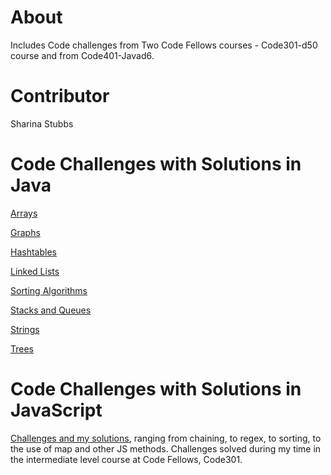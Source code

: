 # About 
Includes Code challenges from Two Code Fellows courses - Code301-d50 course and from Code401-Javad6. 


# Contributor
Sharina Stubbs

# Code Challenges with Solutions in Java

[Arrays](https://github.com/SharinaS/data-structures-and-algorithms/blob/master/code401Challenges/src/main/java/code401Challenges/ARRAYS.MD)

[Graphs](https://github.com/SharinaS/data-structures-and-algorithms/blob/master/code401Challenges/src/main/java/code401Challenges/graph/README_GRAPH.MD)

[Hashtables](https://github.com/SharinaS/data-structures-and-algorithms/tree/master/code401Challenges/src/main/java/code401Challenges/hashtable)

[Linked Lists](https://github.com/SharinaS/data-structures-and-algorithms/blob/master/code401Challenges/src/main/java/code401Challenges/linkedlist/README_LINKEDLIST.MD)

[Sorting Algorithms](https://github.com/SharinaS/data-structures-and-algorithms/blob/master/code401Challenges/src/main/java/code401Challenges/sort/README_SORTING.MD)

[Stacks and Queues](https://github.com/SharinaS/data-structures-and-algorithms/blob/master/code401Challenges/src/main/java/code401Challenges/stacksandqueues/README_STACKSQUEUES.MD)

[Strings](https://github.com/SharinaS/data-structures-and-algorithms/blob/master/code401Challenges/src/main/java/code401Challenges/string/README_STRINGS.MD)

[Trees](https://github.com/SharinaS/data-structures-and-algorithms/blob/master/code401Challenges/src/main/java/code401Challenges/tree/README_TREE.MD)

# Code Challenges with Solutions in JavaScript
[Challenges and my solutions](https://github.com/SharinaS/data-structures-and-algorithms/tree/master/code-challenges), ranging from chaining, to regex, to sorting, to the use of map and other JS methods. Challenges solved during my time in the intermediate level course at Code Fellows, Code301.
